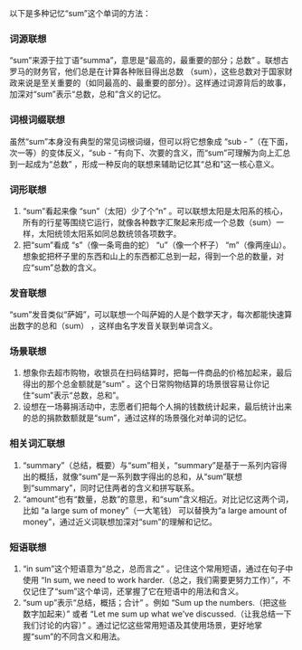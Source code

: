 以下是多种记忆“sum”这个单词的方法：

### 词源联想
“sum”来源于拉丁语“summa”，意思是“最高的，最重要的部分；总数” 。联想古罗马的财务官，他们总是在计算各种账目得出总数 （sum），这些总数对于国家财政来说是至关重要的（如同最高的、最重要的部分）。这样通过词源背后的故事，加深对“sum”表示“总数，总和”含义的记忆。

### 词根词缀联想
虽然“sum”本身没有典型的常见词根词缀，但可以将它想象成 “sub - ”（在下面，次一等）的变体反义，“sub - ”有向下、次要的含义，而“sum”可理解为向上汇总到一起成为“总数” ，形成一种反向的联想来辅助记忆其“总和”这一核心意义。

### 词形联想
1. “sum”看起来像 “sun”（太阳）少了个“n” 。可以联想太阳是太阳系的核心，所有的行星等围绕它运行，就像各种数字汇聚起来形成一个总数（sum）一样，太阳统领太阳系如同总数统领各项数字。
2. 把“sum”看成 “s”（像一条弯曲的蛇） “u”（像一个杯子） “m”（像两座山）。想象蛇把杯子里的东西和山上的东西都汇总到一起，得到一个总的数量，对应“sum”总数的含义。

### 发音联想
“sum”发音类似“萨姆”，可以联想一个叫萨姆的人是个数学天才，每次都能快速算出数字的总和（sum） ，这样由名字发音关联到单词含义。

### 场景联想
1. 想象你去超市购物，收银员在扫码结算时，把每一件商品的价格加起来，最后得出的那个总金额就是“sum” 。这个日常购物结算的场景很容易让你记住“sum”表示“总数，总和”。
2. 设想在一场募捐活动中，志愿者们把每个人捐的钱数统计起来，最后统计出来的总的捐款数额就是“sum”，通过这样的场景强化对单词的记忆。

### 相关词汇联想
1. “summary”（总结，概要）与“sum”相关，“summary”是基于一系列内容得出的概括，就像“sum”是一系列数字得出的总和，从“sum”联想到“summary”，同时记住两者的含义和拼写联系。
2. “amount”也有“数量，总数”的意思，和“sum”含义相近。对比记忆这两个词，比如 “a large sum of money”（一大笔钱） 可以替换为“a large amount of money”，通过近义词联想加深对“sum”的理解和记忆。

### 短语联想
1. “in sum”这个短语意为“总之，总而言之” 。记住这个常用短语，通过在句子中使用 “In sum, we need to work harder.（总之，我们需要更努力工作）”，不仅记住了“sum”这个单词，还掌握了它在短语中的用法和含义。
2. “sum up”表示“总结，概括；合计” 。例如 “Sum up the numbers.（把这些数字加起来）” 或者 “Let me sum up what we've discussed.（让我总结一下我们讨论的内容）” 。通过记忆这些常用短语及其使用场景，更好地掌握“sum”的不同含义和用法。 